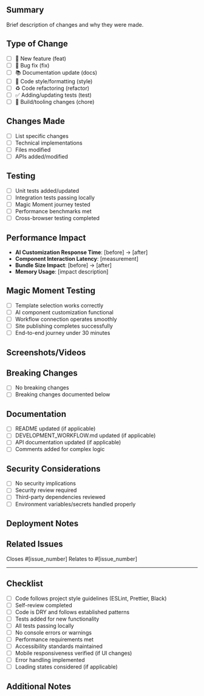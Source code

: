 ## Summary
Brief description of changes and why they were made.

## Type of Change
- [ ] 🚀 New feature (feat)
- [ ] 🐛 Bug fix (fix)
- [ ] 📚 Documentation update (docs)
- [ ] 🎨 Code style/formatting (style)
- [ ] ♻️ Code refactoring (refactor)
- [ ] ✅ Adding/updating tests (test)
- [ ] 🔧 Build/tooling changes (chore)

## Changes Made
- [ ] List specific changes
- [ ] Technical implementations
- [ ] Files modified
- [ ] APIs added/modified

## Testing
- [ ] Unit tests added/updated
- [ ] Integration tests passing locally
- [ ] Magic Moment journey tested
- [ ] Performance benchmarks met
- [ ] Cross-browser testing completed

## Performance Impact
- **AI Customization Response Time**: [before] → [after]
- **Component Interaction Latency**: [measurement]
- **Bundle Size Impact**: [before] → [after]
- **Memory Usage**: [impact description]

## Magic Moment Testing
- [ ] Template selection works correctly
- [ ] AI component customization functional
- [ ] Workflow connection operates smoothly  
- [ ] Site publishing completes successfully
- [ ] End-to-end journey under 30 minutes

## Screenshots/Videos
<!-- Include for UI changes, new features, or workflow modifications -->

## Breaking Changes
- [ ] No breaking changes
- [ ] Breaking changes documented below

<!-- If breaking changes, describe migration path -->

## Documentation
- [ ] README updated (if applicable)
- [ ] DEVELOPMENT_WORKFLOW.md updated (if applicable)
- [ ] API documentation updated (if applicable)
- [ ] Comments added for complex logic

## Security Considerations
- [ ] No security implications
- [ ] Security review required
- [ ] Third-party dependencies reviewed
- [ ] Environment variables/secrets handled properly

## Deployment Notes
<!-- Any special deployment considerations -->

## Related Issues
Closes #[issue_number]
Relates to #[issue_number]

---

## Checklist
- [ ] Code follows project style guidelines (ESLint, Prettier, Black)
- [ ] Self-review completed
- [ ] Code is DRY and follows established patterns
- [ ] Tests added for new functionality
- [ ] All tests passing locally
- [ ] No console errors or warnings
- [ ] Performance requirements met
- [ ] Accessibility standards maintained
- [ ] Mobile responsiveness verified (if UI changes)
- [ ] Error handling implemented
- [ ] Loading states considered (if applicable)

## Additional Notes
<!-- Any additional context, concerns, or notes for reviewers -->
